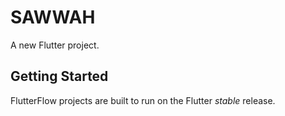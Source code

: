 # SAWWAH

A new Flutter project.

## Getting Started

FlutterFlow projects are built to run on the Flutter _stable_ release.
